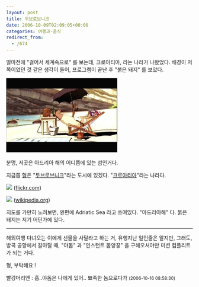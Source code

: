 ```yaml
---
layout: post
title: 두브로브니크
date: 2006-10-09T02:09:05+00:00
categories: 여행과-음식
redirect_from:
  - /674
---
```


얼마전에 "걸어서 세계속으로" 를 보는데, 크로아티아, 라는 나라가 나왔었다. 배경이 저쪽이었던 것 같은 생각이 들어, 프로그램이 끝난 후 "붉은 돼지" 를 보았다.

![ ](/assets/media/uploads_2006_10_20031208-000017.jpg)

 

분명, 저곳은 아드리아 해의 어디쯤에 있는 섬인거다.

지금쯤 <a href="http://rancet.com/bbs/view.php?id=rancetonly&amp;no=1114" target="bb">형</a>은 "<a href="http://www.flickr.com/search/?q=dubrovnik" target="bb">두브로브니크</a>"라는 도시에 있겠다. "<a href="http://ko.wikipedia.org/wiki/%ED%81%AC%EB%A1%9C%EC%95%84%ED%8B%B0%EC%95%84" target="bb">크로아티아</a>"라는 나라다.

<a href="http://www.flickr.com/photos/worldwalker/135103249/" target="bb"><img src="http://static.flickr.com/56/135103249_54c6ca5be8.jpg" /></a> (<a href="flickr.com" target="bb">flickr.com</a>)

<img src="http://upload.wikimedia.org/wikipedia/commons/thumb/f/fc/Hr-map.png/200px-Hr-map.png" /> (<a href="wikipedia.org" target="bb">wikipedia.org</a>)

지도를 가만히 노려보면, 왼편에 Adriatic Sea 라고 쓰여있다. "아드리아해" 다. 붉은 돼지는 저기 어딘가에 있다.

---

해외여행 다녀오는 이에게 선물을 사달라고 하는 거, 유행지난 일인줄은 알지만, 그래도, 방콕 공항에서 갈아탈 때, "야돔" 과 "인스턴트 똠양꿍" 을 구해오셔야만 미션 컴플리트가 되는 거다.

형, 부탁해요 !
<div id=comments>
<div class=comment>
<!--- cmt:1074 --->
<!--- mail: --->
<!--- parent:0 --->
빨강머리앤 : 
흠..야돔은 나에게 있어..
뾰족한 놈으로다가
 <small>(2006-10-16 08:58:30)</small>
</div>
</div>

